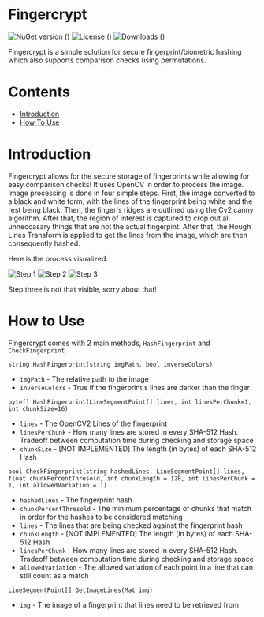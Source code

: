 # Fingercrypt
[![NuGet version ()](https://img.shields.io/nuget/v/fingercrypt?style=for-the-badge)](https://www.nuget.org/packages/Fingercrypt/)
[![License ()](https://img.shields.io/github/license/Geometrically/Fingercrypt?style=for-the-badge)](https://opensource.org/licenses/MIT)
[![Downloads ()](https://img.shields.io/nuget/dt/Fingercrypt?style=for-the-badge)](https://www.nuget.org/packages/Fingercrypt/)

Fingercrypt is a simple solution for secure fingerprint/biometric hashing which also supports comparison checks using permutations.

# Contents
- [Introduction](#introduction)
- [How To Use](#how-to-use)


# Introduction 

Fingercrypt allows for the secure storage of fingerprints while allowing for easy comparison checks!
It uses OpenCV in order to process the image. Image processing is done in four simple steps. First,
the image converted to a black and white form, with the lines of the fingerprint being white and the 
rest being black. Then, the finger's ridges are outlined using the Cv2 canny algorithm. After that,
the region of interest is captured to crop out all unneccasary things that are not the actual fingerpint.
After that, the Hough Lines Transform is applied to get the lines from the image, which are then consequently
hashed.

Here is the process visualized:

![Step 1](https://i.imgur.com/lie0p58.jpg)
![Step 2](https://i.imgur.com/iGq4Zmi.png)
![Step 3](https://i.imgur.com/jdhZEq0.png)

Step three is not that visible, sorry about that!

# How to Use

Fingercrypt comes with 2 main methods, `HashFingerprint` and `CheckFingerprint`

`string HashFingerprint(string imgPath, bool inverseColors)`

- `imgPath` - The relative path to the image
- `inverseColors` - True if the fingerprint's lines are darker than the finger


`byte[] HashFingerprint(LineSegmentPoint[] lines, int linesPerChunk=1, int chunkSize=16)`

- `lines` - The OpenCV2 Lines of the fingerprint
- `linesPerChunk` - How many lines are stored in every SHA-512 Hash. Tradeoff between computation time during checking and storage space
- `chunkSize` - [NOT IMPLEMENTED] The length (in bytes) of each SHA-512 Hash


`bool CheckFingerprint(string hashedLines, LineSegmentPoint[] lines, float chunkPercentThresold, int chunkLength = 128, int linesPerChunk = 1, int allowedVariation = 1)`

- `hashedLines` - The fingerprint hash
- `chunkPercentThresold` - The minimum percentage of chunks that match in order for the hashes to be considered matching
- `lines` - The lines that are being checked against the fingerprint hash
- `chunkLength` - [NOT IMPLEMENTED] The length (in bytes) of each SHA-512 Hash
- `linesPerChunk` - How many lines are stored in every SHA-512 Hash. Tradeoff between computation time during checking and storage space
- `allowedVariation` - The allowed variation of each point in a line that can still count as a match

`LineSegmentPoint[] GetImageLines(Mat img)`

- `img` - The image of a fingerprint that lines need to be retrieved from


